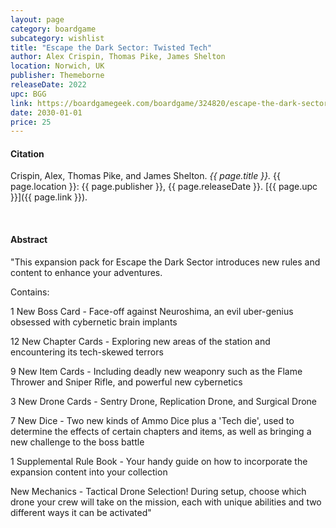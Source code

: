 ```yaml
---
layout: page
category: boardgame
subcategory: wishlist
title: "Escape the Dark Sector: Twisted Tech"
author: Alex Crispin, Thomas Pike, James Shelton
location: Norwich, UK
publisher: Themeborne
releaseDate: 2022
upc: BGG
link: https://boardgamegeek.com/boardgame/324820/escape-the-dark-sector-mission-pack-1-twisted-tech
date: 2030-01-01
price: 25
---
```


#### Citation

Crispin, Alex, Thomas Pike, and James Shelton. *{{ page.title }}.* {{ page.location }}: {{ page.publisher }}, {{ page.releaseDate }}. [{{ page.upc }}]({{ page.link }}).

<br>


#### Abstract

"This expansion pack for Escape the Dark Sector introduces new rules and content to enhance your adventures.

Contains:

1 New Boss Card - Face-off against Neuroshima, an evil uber-genius obsessed with cybernetic brain implants

12 New Chapter Cards - Exploring new areas of the station and encountering its tech-skewed terrors

9 New Item Cards - Including deadly new weaponry such as the Flame Thrower and Sniper Rifle, and powerful new cybernetics

3 New Drone Cards - Sentry Drone, Replication Drone, and Surgical Drone

7 New Dice - Two new kinds of Ammo Dice plus a 'Tech die', used to determine the effects of certain chapters and items, as well as bringing a new challenge to the boss battle

1 Supplemental Rule Book - Your handy guide on how to incorporate the expansion content into your collection

New Mechanics - Tactical Drone Selection! During setup, choose which drone your crew will take on the mission, each with unique abilities and two different ways it can be activated"
